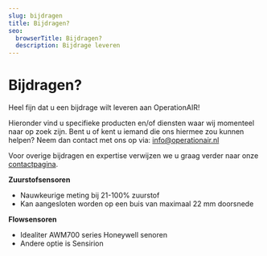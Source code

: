 ```yaml
---
slug: bijdragen
title: Bijdragen?
seo:
  browserTitle: Bijdragen?
  description: Bijdrage leveren
---
```

# Bijdragen?

Heel fijn dat u een bijdrage wilt leveren aan OperationAIR!

Hieronder vind u specifieke producten en/of diensten waar wij momenteel naar op zoek zijn. Bent u of kent u iemand die ons hiermee zou kunnen helpen? Neem dan contact met ons op via: [info@operationair.nl](<mailto: info@operationair.org>)

Voor overige bijdragen en expertise verwijzen we u graag verder naar onze [contactpagina](/contact).

**Zuurstofsensoren**

* Nauwkeurige meting bij 21-100% zuurstof
* Kan aangesloten worden op een buis van maximaal 22 mm doorsnede



**Flowsensoren**

* Idealiter AWM700 series Honeywell senoren
* Andere optie is Sensirion